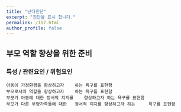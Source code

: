 ```yaml
---
title: "난다진단"
excerpt: "진단을 표시 합니다."
permalink: /117.html
author_profile: false
---
```

## 부모 역할 향상을 위한 준비



### 특성 / 관련요인 / 위험요인

>   

    아동이 가정환경을 향상하고자    하는 욕구를 표현함
    부모로서의 역할을 향상하고자    하는 욕구를 표현함
    부모가 아동에 대한 정서적 지지를    향상하고자 하는 욕구를 표현함
    부모가 다른 부양가족들에 대한   정서적 지지를 향상하고자 하는     욕구를 표현함
